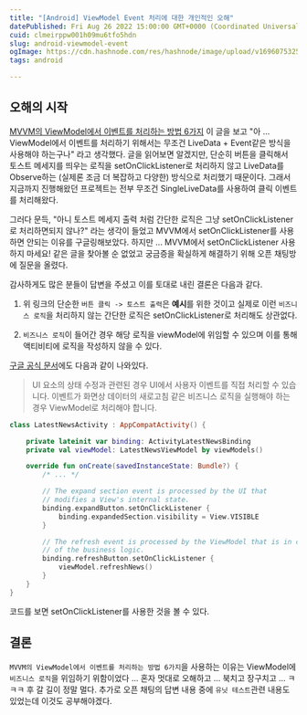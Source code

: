 ```yaml
---
title: "[Android] ViewModel Event 처리에 대한 개인적인 오해"
datePublished: Fri Aug 26 2022 15:00:00 GMT+0000 (Coordinated Universal Time)
cuid: clmeirppw001h09mu6tfo5hdn
slug: android-viewmodel-event
ogImage: https://cdn.hashnode.com/res/hashnode/image/upload/v1696075325794/217565f0-a5cd-4118-a63a-41d1bd96f889.png
tags: android

---
```


## 오해의 시작

[MVVM의 ViewModel에서 이벤트를 처리하는 방법 6가지](https://medium.com/prnd/mvvm%EC%9D%98-viewmodel%EC%97%90%EC%84%9C-%EC%9D%B4%EB%B2%A4%ED%8A%B8%EB%A5%BC-%EC%B2%98%EB%A6%AC%ED%95%98%EB%8A%94-%EB%B0%A9%EB%B2%95-6%EA%B0%80%EC%A7%80-31bb183a88ce) 이 글을 보고 "아 ... ViewModel에서 이벤트를 처리하기 위해서는 무조건 LiveData + Event같은 방식을 사용해야 하는구나" 라고 생각했다. 글을 읽어보면 알겠지만, 단순히 버튼을 클릭해서 토스트 메세지를 띄우는 로직을 setOnClickListener로 처리하지 않고 LiveData를 Observe하는 (실제론 조금 더 복잡하고 다양한) 방식으로 처리했기 때문이다. 그래서 지금까지 진행해왔던 프로젝트는 전부 무조건 SingleLiveData를 사용하여 클릭 이벤트를 처리해왔다.

그러다 문득, "아니 토스트 메세지 출력 처럼 간단한 로직은 그냥 setOnClickListener로 처리하면되지 않나?" 라는 생각이 들었고 MVVM에서 setOnClickListener를 사용하면 안되는 이유를 구글링해보았다. 하지만 ... MVVM에서 setOnClickListener 사용하지 마세요! 같은 글을 찾아볼 순 없었고 궁금증을 확실하게 해결하기 위해 오픈 채팅방에 질문을 올렸다.

감사하게도 많은 분들이 답변을 주셨고 이를 토대로 내린 결론은 다음과 같다.

1. 위 링크의 단순한 `버튼 클릭 -> 토스트 출력`은 **예시**를 위한 것이고 실제로 이런 `비즈니스 로직`을 처리하지 않는 간단한 로직은 setOnClickListener로 처리해도 상관없다.
    
2. `비즈니스 로직`이 들어간 경우 해당 로직을 viewModel에 위임할 수 있으며 이를 통해 액티비티에 로직을 작성하지 않을 수 있다.
    

[구글 공식 문서](https://developer.android.com/jetpack/guide/ui-layer/events?hl=ko#views)에도 다음과 같이 나와있다.

> UI 요소의 상태 수정과 관련된 경우 UI에서 사용자 이벤트를 직접 처리할 수 있습니다. 이벤트가 화면상 데이터의 새로고침 같은 비즈니스 로직을 실행해야 하는 경우 ViewModel로 처리해야 합니다.

```kotlin
class LatestNewsActivity : AppCompatActivity() {

    private lateinit var binding: ActivityLatestNewsBinding
    private val viewModel: LatestNewsViewModel by viewModels()

    override fun onCreate(savedInstanceState: Bundle?) {
        /* ... */

        // The expand section event is processed by the UI that
        // modifies a View's internal state.
        binding.expandButton.setOnClickListener {
            binding.expandedSection.visibility = View.VISIBLE
        }

        // The refresh event is processed by the ViewModel that is in charge
        // of the business logic.
        binding.refreshButton.setOnClickListener {
            viewModel.refreshNews()
        }
    }
}
```

코드를 보면 setOnClickListener를 사용한 것을 볼 수 있다.

## 결론

`MVVM의 ViewModel에서 이벤트를 처리하는 방법 6가지`을 사용하는 이유는 ViewModel에 `비즈니스 로직`을 위임하기 위함이었다 ... 혼자 멋대로 오해하고 ... 북치고 장구치고 ... ㅋㅋㅋ 후 갈 길이 정말 멀다. 추가로 오픈 채팅의 답변 내용 중에 `유닛 테스트`관련 내용도 있었는데 이것도 공부해야겠다.